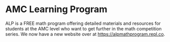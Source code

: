 # AMC Learning Program
ALP is a FREE math program offering detailed materials and resources for students at the AMC level who want to get further in the math competition series. We now
have a new website over at <a href="https://alpmathprogram.repl.co/">https://alpmathprogram.repl.co</a>.
